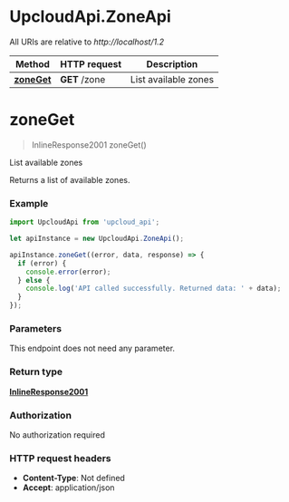 # UpcloudApi.ZoneApi

All URIs are relative to *http://localhost/1.2*

Method | HTTP request | Description
------------- | ------------- | -------------
[**zoneGet**](ZoneApi.md#zoneGet) | **GET** /zone | List available zones


<a name="zoneGet"></a>
# **zoneGet**
> InlineResponse2001 zoneGet()

List available zones

Returns a list of available zones.

### Example
```javascript
import UpcloudApi from 'upcloud_api';

let apiInstance = new UpcloudApi.ZoneApi();

apiInstance.zoneGet((error, data, response) => {
  if (error) {
    console.error(error);
  } else {
    console.log('API called successfully. Returned data: ' + data);
  }
});
```

### Parameters
This endpoint does not need any parameter.

### Return type

[**InlineResponse2001**](InlineResponse2001.md)

### Authorization

No authorization required

### HTTP request headers

 - **Content-Type**: Not defined
 - **Accept**: application/json

